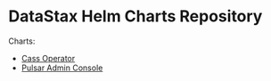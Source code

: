 # DataStax Helm Charts Repository

Charts:
- [Cass Operator](./charts/cass-operator/)
- [Pulsar Admin Console](./charts/pulsar-admin-console/)